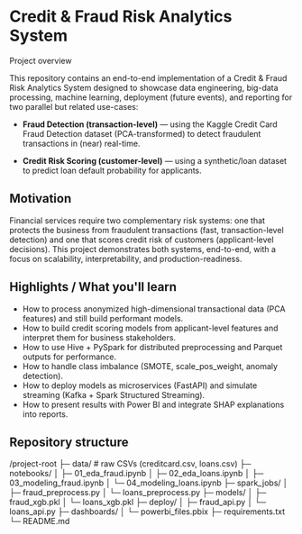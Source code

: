 # Credit & Fraud Risk Analytics System
Project overview

This repository contains an end-to-end implementation of a Credit & Fraud Risk Analytics System designed to showcase data engineering, big-data processing, machine learning, deployment (future events), and reporting for two parallel but related use-cases:

- **Fraud Detection (transaction-level)** — using the Kaggle Credit Card Fraud Detection dataset (PCA-transformed) to detect fraudulent transactions in (near) real-time.

- **Credit Risk Scoring (customer-level)** — using a synthetic/loan dataset to predict loan default probability for applicants.

## Motivation

Financial services require two complementary risk systems: one that protects the business from fraudulent transactions (fast, transaction-level detection) and one that scores credit risk of customers (applicant-level decisions). This project demonstrates both systems, end-to-end, with a focus on scalability, interpretability, and production-readiness.

## Highlights / What you'll learn
- How to process anonymized high-dimensional transactional data (PCA features) and still build performant models.
- How to build credit scoring models from applicant-level features and interpret them for business stakeholders.
- How to use Hive + PySpark for distributed preprocessing and Parquet outputs for performance.
- How to handle class imbalance (SMOTE, scale_pos_weight, anomaly detection).
- How to deploy models as microservices (FastAPI) and simulate streaming (Kafka + Spark Structured Streaming).
- How to present results with Power BI and integrate SHAP explanations into reports.

## Repository structure
/project-root
├─ data/        # raw CSVs (creditcard.csv, loans.csv)
├─ notebooks/
│ ├─ 01_eda_fraud.ipynb
│ ├─ 02_eda_loans.ipynb
│ ├─ 03_modeling_fraud.ipynb
│ └─ 04_modeling_loans.ipynb
├─ spark_jobs/
│ ├─ fraud_preprocess.py
│ └─ loans_preprocess.py
├─ models/
│ ├─ fraud_xgb.pkl
│ └─ loans_xgb.pkl
├─ deploy/
│ ├─ fraud_api.py
│ └─ loans_api.py
├─ dashboards/
│ └─ powerbi_files.pbix
├─ requirements.txt
└─ README.md
